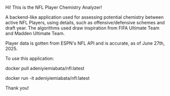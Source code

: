 Hi! This is the NFL Player Chemistry Analyzer! 

A backend-like application used for assessing potential chemistry between active NFL Players, using details, such as offensive/defensive schemes and draft year.
The algorithms used draw inspiration from FIFA Ultimate Team and Madden Ultimate Team. 

Player data is gotten from ESPN's NFL API and is accurate, as of June 27th, 2025.

To use this application:

docker pull adeniyiemiabata/nfl:latest

docker run -it adeniyiemiabata/nfl:latest

Thank you!
